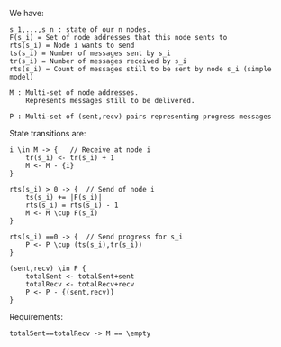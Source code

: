 We have:

    s_1,...,s_n : state of our n nodes.
    F(s_i) = Set of node addresses that this node sents to
    rts(s_i) = Node i wants to send
    ts(s_i) = Number of messages sent by s_i
    tr(s_i) = Number of messages received by s_i
    rts(s_i) = Count of messages still to be sent by node s_i (simple model)
    
    M : Multi-set of node addresses.
        Represents messages still to be delivered.
    
    P : Multi-set of (sent,recv) pairs representing progress messages
        

State transitions are:

    i \in M -> {   // Receive at node i
        tr(s_i) <- tr(s_i) + 1
        M <- M - {i}
    }
    
    rts(s_i) > 0 -> {  // Send of node i
        ts(s_i) += |F(s_i)|
        rts(s_i) = rts(s_i) - 1
        M <- M \cup F(s_i)
    }
    
    rts(s_i) ==0 -> {  // Send progress for s_i
        P <- P \cup (ts(s_i),tr(s_i))
    }
    
    (sent,recv) \in P {
        totalSent <- totalSent+sent
        totalRecv <- totalRecv+recv
        P <- P - {(sent,recv)}
    }
    
Requirements:

    totalSent==totalRecv -> M == \empty
